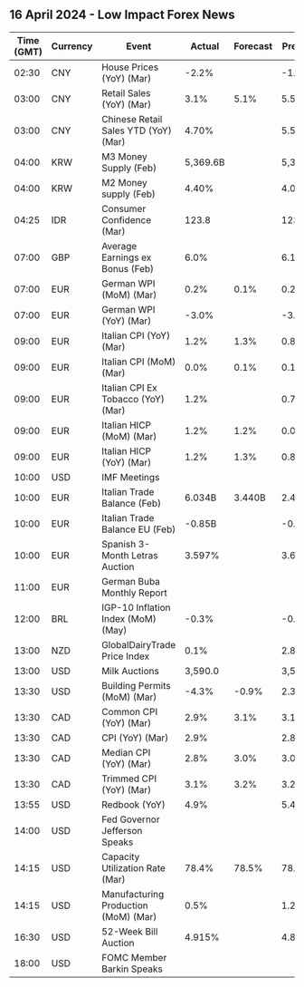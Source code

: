 ## 16 April 2024 - Low Impact Forex News

| Time (GMT) | Currency | Event | Actual | Forecast | Previous |
|------|----------|-------|--------|----------|----------|
| 02:30 | CNY | House Prices (YoY) (Mar) | -2.2% |  | -1.4% |
| 03:00 | CNY | Retail Sales (YoY) (Mar) | 3.1% | 5.1% | 5.5% |
| 03:00 | CNY | Chinese Retail Sales YTD (YoY) (Mar) | 4.70% |  | 5.50% |
| 04:00 | KRW | M3 Money Supply (Feb) | 5,369.6B |  | 5,349.9B |
| 04:00 | KRW | M2 Money supply (Feb) | 4.40% |  | 4.00% |
| 04:25 | IDR | Consumer Confidence (Mar) | 123.8 |  | 123.1 |
| 07:00 | GBP | Average Earnings ex Bonus (Feb) | 6.0% |  | 6.1% |
| 07:00 | EUR | German WPI (MoM) (Mar) | 0.2% | 0.1% | 0.2% |
| 07:00 | EUR | German WPI (YoY) (Mar) | -3.0% |  | -3.0% |
| 09:00 | EUR | Italian CPI (YoY) (Mar) | 1.2% | 1.3% | 0.8% |
| 09:00 | EUR | Italian CPI (MoM) (Mar) | 0.0% | 0.1% | 0.1% |
| 09:00 | EUR | Italian CPI Ex Tobacco (YoY) (Mar) | 1.2% |  | 0.7% |
| 09:00 | EUR | Italian HICP (MoM) (Mar) | 1.2% | 1.2% | 0.0% |
| 09:00 | EUR | Italian HICP (YoY) (Mar) | 1.2% | 1.3% | 0.8% |
| 10:00 | USD | IMF Meetings |  |  |  |
| 10:00 | EUR | Italian Trade Balance (Feb) | 6.034B | 3.440B | 2.495B |
| 10:00 | EUR | Italian Trade Balance EU (Feb) | -0.85B |  | -0.54B |
| 10:00 | EUR | Spanish 3-Month Letras Auction | 3.597% |  | 3.626% |
| 11:00 | EUR | German Buba Monthly Report |  |  |  |
| 12:00 | BRL | IGP-10 Inflation Index (MoM) (May) | -0.3% |  | -0.2% |
| 13:00 | NZD | GlobalDairyTrade Price Index | 0.1% |  | 2.8% |
| 13:00 | USD | Milk Auctions | 3,590.0 |  | 3,558.0 |
| 13:30 | USD | Building Permits (MoM) (Mar) | -4.3% | -0.9% | 2.3% |
| 13:30 | CAD | Common CPI (YoY) (Mar) | 2.9% | 3.1% | 3.1% |
| 13:30 | CAD | CPI (YoY) (Mar) | 2.9% |  | 2.8% |
| 13:30 | CAD | Median CPI (YoY) (Mar) | 2.8% | 3.0% | 3.0% |
| 13:30 | CAD | Trimmed CPI (YoY) (Mar) | 3.1% | 3.2% | 3.2% |
| 13:55 | USD | Redbook (YoY) | 4.9% |  | 5.4% |
| 14:00 | USD | Fed Governor Jefferson Speaks |  |  |  |
| 14:15 | USD | Capacity Utilization Rate (Mar) | 78.4% | 78.5% | 78.2% |
| 14:15 | USD | Manufacturing Production (MoM) (Mar) | 0.5% |  | 1.2% |
| 16:30 | USD | 52-Week Bill Auction | 4.915% |  | 4.810% |
| 18:00 | USD | FOMC Member Barkin Speaks |  |  |  |
